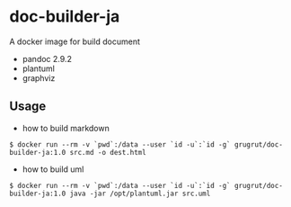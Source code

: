 # doc-builder-ja
A docker image for build document

- pandoc 2.9.2
- plantuml
- graphviz

## Usage

- how to build markdown

``` shell
$ docker run --rm -v `pwd`:/data --user `id -u`:`id -g` grugrut/doc-builder-ja:1.0 src.md -o dest.html
```

- how to build uml

``` shell
$ docker run --rm -v `pwd`:/data --user `id -u`:`id -g` grugrut/doc-builder-ja:1.0 java -jar /opt/plantuml.jar src.uml
```
